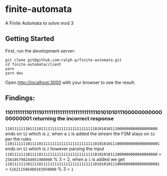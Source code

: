 # finite-automata
A Finite Automata to solve mod 3
## Getting Started

First, run the development server:

```
git clone git@github.com:ralph-p/finite-automata.git
cd finite-automata/client
yarn
yarn dev
```

Open [http://localhost:3000](http://localhost:3000) with your browser to see the result.

## Findings:

### 110111111101111011111111111111111111111101010101110000000000000000001 returning the incorrect response

`11011111110111101111111111111111111111110101010111000000000000000000` ends on `S2` which is `2`, when a `1` is added the stream the FSM stays on `S2` per the rules `110111111101111011111111111111111111111101010101110000000000000000001` ends on `S2` which is `2` however parsing the input `11011111110111101111111111111111111111110101010111000000000000000000` = `258105798244051980000` % 3 = 2, when a `1` is added we get `110111111101111011111111111111111111111101010101110000000000000000001` = `516211596488103950000` % 3 = `1`